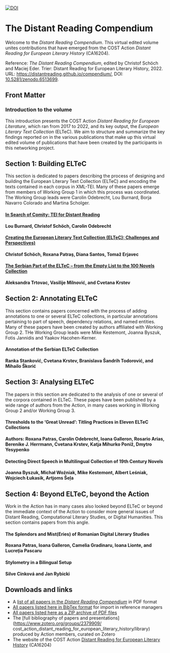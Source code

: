 [![DOI](https://zenodo.org/badge/488133298.svg)](https://zenodo.org/badge/latestdoi/488133298)

# The Distant Reading Compendium 

Welcome to the _Distant Reading Compendium_. This virtual edited volume unites contributions that have emerged from the COST Action _Distant Reading for European Literary History_ (CA16204). 

Reference: _The Distant Reading Compendium_, edited by Christof Schöch and Maciej Eder. Trier: Distant Reading for European Literary History, 2022. URL: https://distantreading.github.io/compendium/, DOI: [10.5281/zenodo.6513699](https://doi.org/10.5281/zenodo.6513699). 

## Front Matter

### Introduction to the volume

This introduction presents the COST Action _Distant Reading for European Literature_, which ran from 2017 to 2022, and its key output, the _European Literary Text Collection_ (ELTeC). We aim to structure and summarize the key findings reported on in the various publications that make up this virtual edited volume of publications that have been created by the participants in this networking project. 

## Section 1: Building ELTeC

This section is dedicated to papers describing the process of designing and building the European Literary Text Collection (ELTeC) and encoding the texts contained in each corpus in XML-TEI. Many of these papers emerge from members of Working Group 1 in which this process was coordinated. The Working Group leads were Carolin Odebrecht, Lou Burnard, Borja Navarro Colorado and Martina Scholger. 

#### [In Search of Comity: TEI for Distant Reading](/p/comity.md)
**Lou Burnard, Christof Schöch, Carolin Odebrecht**

#### [Creating the European Literary Text Collection (ELTeC): Challenges and Perspectives)](/p/creating.md)
**Christof Schöch, Roxana Patraș, Diana Santos, Tomaž Erjavec**

#### [The Serbian Part of the ELTeC – from the Empty List to the 100 Novels Collection](/p/serbian.md)
**Aleksandra Trtovac, Vasilije Milnović, and Cvetana Krstev**

## Section 2: Annotating ELTeC

This section contains papers concerned with the process of adding annotations to one or several ELTeC collections, in particular annotations pertaining to part of speech, dependency relations, and named entities. Many of these papers have been created by authors affiliated with Working Group 2. THe Working Group leads were Mike Kestemont, Joanna Byszuk, Fotis Jannidis and Yaakov Hacohen-Kerner. 

#### Annotation of the Serbian ELTeC Collection
**Ranka Stanković, Cvetana Krstev, Branislava Šandrih Todorović, and Mihailo Škorić**

## Section 3: Analysing ELTeC

The papers in this section are dedicated to the analysis of one or several of the corpora contained in ELTeC. These papes have been published by a wide range of authors from the Action, in many cases working in Working Group 2 and/or Working Group 3. 

#### Thresholds to the ‘Great Unread’: Titling Practices in Eleven ELTeC Collections
**Authors: Roxana Patras, Carolin Odebrecht, Ioana Galleron, Rosario Arias, Berenike J. Herrmann, Cvetana Krstev, Katja Mihurko Poniž, Dmytro Yesypenko**

#### Detecting Direct Speech in Multilingual Collection of 19th Century Novels
**Joanna Byszuk, Michał Woźniak, Mike Kestemont, Albert Leśniak, Wojciech Łukasik, Artjoms Šeļa**

## Section 4: Beyond ELTeC, beyond the Action

Work in the Action has in many cases also looked beyond ELTeC or beyond the immediate context of the Action to consider more general issues of Distant Reading, Computational Literary Studies, or Digital Humanities. This section contains papers from this angle. 

#### The Splendors and Mist(Eries) of Romanian Digital Literary Studies
**Roxana Patras, Ioana Galleron, Camelia Gradinaru, Ioana Lionte, and Lucreţia Pascaru**

#### Stylometry in a Bilingual Setup
**Silve Cinková and Jan Rybicki**

## Downloads and links

* A [list of all papers in the _Distant Reading Compendium_](https://github.com/distantreading/compendium/blob/main/d/compendium-list.pdf) in PDF format
* [All papers listed here in BibTex format](https://raw.githubusercontent.com/distantreading/compendium/main/d/compendium-bibtex.bib) for import in reference managers
* [All papers listed here as a ZIP archive of PDF files](https://github.com/distantreading/compendium/raw/main/d/compendium-pdfs.zip)
* The [full bibliography of papers and presentations](https://www.zotero.org/groups/2379909/ cost_action_distant_reading_for_european_literary_history/library) produced by Action members, curated on Zotero
* The website of the COST Action [Distant Reading for European Literary History](https://www.distant-reading.net/) (CA16204)



<span class='Z3988' title='url_ver=Z39.88-2004&amp;ctx_ver=Z39.88-2004&amp;rfr_id=info%3Asid%2Fzotero.org%3A2&amp;rft_id=urn%3Aisbn%3Ahttps%3A%2F%2Fdoi.org%2F10.5281%2Fzenodo.6513699&amp;rft_val_fmt=info%3Aofi%2Ffmt%3Akev%3Amtx%3Abook&amp;rft.genre=book&amp;rft.btitle=The%20Distant%20Reading%20Compendium&amp;rft.place=Trier&amp;rft.publisher=Distant%20Reading%20for%20European%20Literary%20History&amp;rft.aufirst=Christof&amp;rft.aulast=Sch%C3%B6ch&amp;rft.au=Christof%20Sch%C3%B6ch&amp;rft.au=Maciej%20Eder&amp;rft.date=2022&amp;rft.isbn=https%3A%2F%2Fdoi.org%2F10.5281%2Fzenodo.6513699'></span>